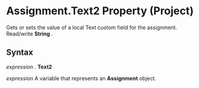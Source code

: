 
# Assignment.Text2 Property (Project)

Gets or sets the value of a local Text custom field for the assignment. Read/write  **String** .


## Syntax

 _expression_ . **Text2**

 _expression_ A variable that represents an **Assignment** object.

